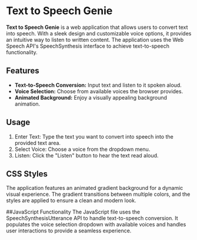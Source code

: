 # Text to Speech Genie

**Text to Speech Genie** is a web application that allows users to convert text into speech. With a sleek design and customizable voice options, it provides an intuitive way to listen to written content. The application uses the Web Speech API's SpeechSynthesis interface to achieve text-to-speech functionality.

## Features

- **Text-to-Speech Conversion:** Input text and listen to it spoken aloud.
- **Voice Selection:** Choose from available voices the browser provides.
- **Animated Background:** Enjoy a visually appealing background animation.

## Usage
1. Enter Text: Type the text you want to convert into speech into the provided text area.
2. Select Voice: Choose a voice from the dropdown menu.
3. Listen: Click the "Listen" button to hear the text read aloud.

## CSS Styles
The application features an animated gradient background for a dynamic visual experience. The gradient transitions between multiple colors, and the styles are applied to ensure a clean and modern look.

##JavaScript Functionality
The JavaScript file uses the SpeechSynthesisUtterance API to handle text-to-speech conversion. It populates the voice selection dropdown with available voices and handles user interactions to provide a seamless experience.
